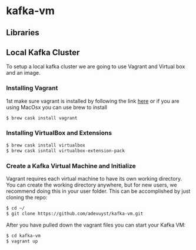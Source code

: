 # kafka-vm

## Libraries

## Local Kafka Cluster
To setup a local kafka cluster we are going to use Vagrant and Virtual box and an image.
### Installing Vagrant
1st make sure vagrant is installed by following the link [here](https://www.vagrantup.com/downloads.html) or if you are using MacOsx you can use brew to install
```bash
$ brew cask install vagrant
```
### Installing VirtualBox and Extensions
```bash
$ brew cask install virtualbox
$ brew cask isntall virtualbox-extension-pack
```
### Create a Kafka Virtual Machine and Initialize
Vagrant requires each virtual machine to have its own working directory. You can create the working directory anywhere, but for new users, we recommend doing this in your user folder.  This can be accomplished by just cloning the repo:
```bash
$ cd ~/
$ git clone https://github.com/adevuyst/kafka-vm.git
```
After you have pulled down the vagrant files you can start your Kafka VM:
```bash 
$ cd kafka-vm
$ vagrant up
```
